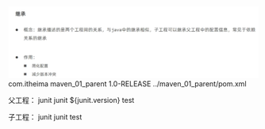 ![alt text](<assets/06 继承/image.png>)
  <parent>
    <groupId>com.itheima</groupId>
    <artifactId>maven_01_parent</artifactId>
    <version>1.0-RELEASE</version>
    <relativePath>../maven_01_parent/pom.xml</relativePath>
  </parent>



<!--定义依赖管理-->
父工程：
<dependencyManagement>
    <dependencies>
        <dependency>
            <groupId>junit</groupId>
            <artifactId>junit</artifactId>
            <version>${junit.version}</version>
            <scope>test</scope>
        </dependency>
    </dependencies>
</dependencyManagement>


子工程：
<dependency>
    <groupId>junit</groupId>
    <artifactId>junit</artifactId>
    <scope>test</scope>
</dependency>
